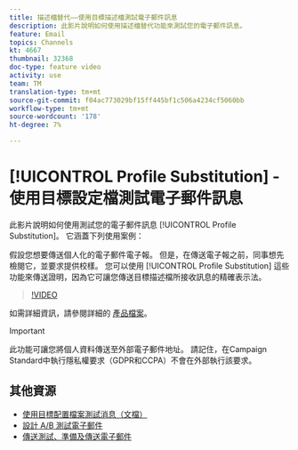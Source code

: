 ```yaml
---
title: 描述檔替代——使用目標描述檔測試電子郵件訊息
description: 此影片說明如何使用描述檔替代功能來測試您的電子郵件訊息。
feature: Email
topics: Channels
kt: 4667
thumbnail: 32368
doc-type: feature video
activity: use
team: TM
translation-type: tm+mt
source-git-commit: f04ac773029bf15ff445bf1c506a4234cf5060bb
workflow-type: tm+mt
source-wordcount: '178'
ht-degree: 7%

---
```



# [!UICONTROL Profile Substitution] - 使用目標設定檔測試電子郵件訊息

此影片說明如何使用測試您的電子郵件訊息 [!UICONTROL Profile Substitution]。 它涵蓋下列使用案例：

假設您想要傳送個人化的電子郵件電子報。 但是，在傳送電子報之前，同事想先檢閱它，並要求提供校樣。 您可以使用 [!UICONTROL Profile Substitution] 這些功能來傳送證明，因為它可讓您傳送目標描述檔所接收訊息的精確表示法。

>[!VIDEO](https://video.tv.adobe.com/v/32368?quality=12)

如需詳細資訊，請參閱詳細的 [產品檔案](https://docs.adobe.com/content/help/en/campaign-standard/using/testing-and-sending/preparing-and-testing-messages/testing-messages-using-target.html)。

>[!IMPORTANT]
>
>此功能可讓您將個人資料傳送至外部電子郵件地址。 請記住，在Campaign Standard中執行隱私權要求（GDPR和CCPA）不會在外部執行該要求。

## 其他資源

* [使用目標配置檔案測試消息（文檔）](https://docs.adobe.com/content/help/en/campaign-standard/using/testing-and-sending/preparing-and-testing-messages/testing-messages-using-target.html)
* [設計 A/B 測試電子郵件](/help/communication-channels/email/a-b-testing.md)
* [傳送測試、準備及傳送電子郵件](/help/communication-channels/email/sending-test-preparing-sending-email.md)
